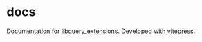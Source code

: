 # docs

Documentation for libquery_extensions.
Developed with [vitepress](https://github.com/vuejs/vitepress).
